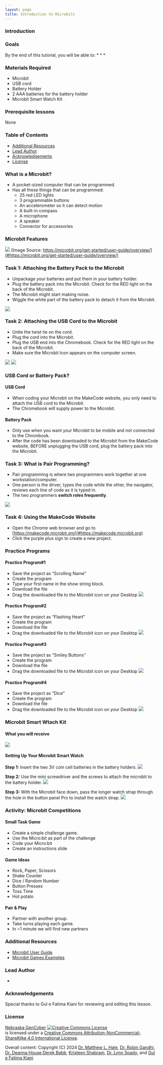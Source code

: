 ```yaml
---
layout: page
title: Introduction to Microbits
---
```



### Introduction


### Goals

By the end of this tutorial, you will be able to:
* 
* 
* 

### Materials Required

* Microbit
* USB cord
* Battery Holder
* 2 AAA batteries for the battery holder
* Microbit Smart Watch Kit

### Prerequisite lessons
None

### Table of Contents


- [Additional Resources](#additional-resources)
- [Lead Author](#lead-author)
- [Acknowledgements](#acknowledgements)
- [License](#license)

### What is a Microbit?

- A pocket-sized computer that can be programmed.
- Has all these things that can be programmed:
  - 25 red LED lights
  - 3 programmable buttons
  - An accelerometer so it can detect motion
  - A built-in compass
  - A microphone
  - A speaker
  - Connector for accessories

### Microbit Features
![](m1.png)
[Image Source: https://microbit.org/get-started/user-guide/overview/](#https://microbit.org/get-started/user-guide/overview/)

### Task 1: Attaching the Battery Pack to the Microbit
- Unpackage your batteries and put them in your battery holder.
- Plug the battery pack into the Microbit. Check for the RED light on the back of the Microbit.
- The Microbit might start making noise.
- Wiggle the white part of the battery pack to detach it from the Microbit.
  
![](m2.png)

### Task 2: Attaching the USB Cord to the Microbit
- Untie the twist tie on the cord. 
- Plug the cord into the Microbit.
- Plug the USB end into the Chromebook. Check for the RED light on the back of the Microbit.
- Make sure the Microbit Icon appears on the computer screen.
  
![](m3a.png)  ![](m3b.png)

### USB Cord or Battery Pack?

#### USB Cord
- When coding your Microbit on the MakeCode website, you only need to attach the USB cord to the Microbit. 
- The Chromebook will supply power to the Microbit.
  
#### Battery Pack
- Only use when you want your Microbit to be mobile and not connected to the Chrombook. 
- After the code has been downloaded to the Microbit from the MakeCode website, BEFORE unplugging the USB cord, plug the battery pack into the Microbit.


### Task 3: What is Pair Programming?
- Pair programming is where two programmers work together at one workstation/computer. 
- One person is the driver, types the code while the other, the navigator, reviews each line of code as it is typed in. 
- The two programmers **switch roles frequently**. 

![](m4.png)

### Task 4: Using the MakeCode Website
- Open the Chrome web browser and go to [https://makecode.microbit.org](#https://makecode.microbit.org)
- Click the purple plus sign to create a new project.

### Practice Programs

#### Practice Program#1
- Save the project as “Scrolling Name”
- Create the program
- Type your first name in the show string block.
- Download the file
- Drag the downloaded file to the Microbit icon on your Desktop
![](m5.png)

#### Practice Program#2
- Save the project as “Flashing Heart”
- Create the program
- Download the file
- Drag the downloaded file to the Microbit icon on your Desktop
![](m6.png)

#### Practice Program#3
- Save the project as “Smiley Buttons”
- Create the program
- Download the file
- Drag the downloaded file to the Microbit icon on your Desktop
![](m7.png)

#### Practice Program#4
- Save the project as “Dice”
- Create the program
- Download the file
- Drag the downloaded file to the Microbit icon on your Desktop
![](m8.png)

### Microbit Smart Wtach Kit
#### What you will receive
![](m9.png)

#### Setting Up Your Microbit Smart Watch
**Step 1:** 
Insert the two 3V coin cell batteries in the battery holders.
![](m10.png)

**Step 2:** 
Use the mini screwdriver and the screws to attach the microbit to the battery holder.
![](m11.png)

**Step 3:** 
With the Microbit face down, pass the longer watch strap through the hole in the button panel Pro to install the watch strap.
![](m12.png)


### Activity: Microbit Competitions

#### Small Task Game
- Create a simple challenge game.
- Use the Micro:bit as part of the challenge
- Code your Micro:bit
- Create an instructions slide

#### Game Ideas
- Rock, Paper, Scissors
- Shake Counter
- Dice / Random Number 
- Button Presses
- Toss Time
- Hot potato

#### Pair & Play
- Partner with another group.
- Take turns playing each game.
- In ~1 minute we will find new partners


### Additional Resources

- [Microbit User Guide](#https://microbit.org/get-started/user-guide/overview/)
- [Microbit Games Examples](#https://makecode.microbit.org/projects/games)

### Lead Author

- 

### Acknowledgements

Special thanks to Gul e Fatima Kiani for reviewing and editing this lesson.

### License
[Nebraska GenCyber](https://www.nebraskagencyber.com) <a rel="license" href="http://creativecommons.org/licenses/by-nc-sa/4.0/"><img alt="Creative Commons License" style="border-width:0" src="https://i.creativecommons.org/l/by-nc-sa/4.0/88x31.png" /></a><br /> is licensed under a <a rel="license" href="http://creativecommons.org/licenses/by-nc-sa/4.0/">Creative Commons Attribution-NonCommercial-ShareAlike 4.0 International License</a>.

Overall content: Copyright (C) 2024  [Dr. Matthew L. Hale](http://faculty.ist.unomaha.edu/mhale/), [Dr. Robin Gandhi](http://faculty.ist.unomaha.edu/rgandhi/), [Dr. Deanna House](#),[Derek Babb](https://derekbabb.com/), [Kristeen Shabram](#), [Dr. Lynn Spady](#), and [Gul e Fatima Kiani](#)
